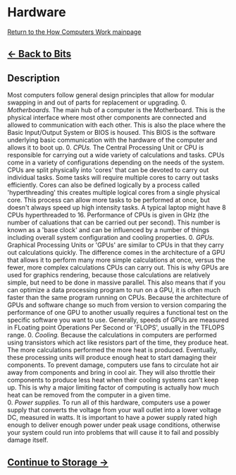# Hardware

[Return to the How Computers Work mainpage](https://luger-lab.github.io/coding-tutorials/basic_computing_computers/)

## [&larr; Back to Bits](https://luger-lab.github.io/coding-tutorials/basic_computing_computers/bits/)

## Description
Most computers follow general design principles that allow for modular swapping in and out of parts for replacement or upgrading.
0. *Motherboards.* The main hub of a computer is the Motherboard. This is the physical interface where most other components are connected and allowed to communication with each other. This is also the place where the Basic Input/Output System or BIOS is housed. This BIOS is the software underlying basic communication with the hardware of the computer and allows it to boot up.
0. *CPUs.* The Central Processing Unit or CPU is responsible for carrying out a wide variety of calculations and tasks. CPUs come in a variety of configurations depending on the needs of the system. CPUs are split physically into 'cores' that can be devoted to carry out individual tasks. Some tasks will require multiple cores to carry out tasks efficiently. Cores can also be defined logically by a process called 'hyperthreading' this creates multiple logical cores from a single physical core. This process can allow more tasks to be performed at once, but doesn't always speed up high intensity tasks. A typical laptop might have 8 CPUs hyperthreaded to 16. Performance of CPUs is given in GHz (the number of caluations that can be carried out per second). This number is known as a 'base clock' and can be influenced by a number of things including overall system configuration and cooling properties.
0. *GPUs.* Graphical Processing Units or 'GPUs' are similar to CPUs in that they carry out calculations quickly. The difference comes in the architecture of a GPU that allows it to perform many more simple calculations at once, versus the fewer, more complex calculations CPUs can carry out. This is why GPUs are used for graphics rendering, because those calculations are relatively simple, but need to be done in massive parallel. This also means that if you can optimize a data processing program to run on a GPU, it is often much faster than the same program running on CPUs. Because the architecture of GPUs and software change so much from version to version comparing the performance of one GPU to another usually requires a functional test on the specific software you want to use. Generally, speeds of GPUs are measured in FLoating point Operations Per Second or 'FLOPS', usually in the TFLOPS range.
0. *Cooling.* Because the calculations in computers are performed using transistors which act like resistors part of the time, they produce heat. The more calculations performed the more heat is produced. Eventually, these processing units will produce enough heat to start damaging their components. To prevent damage, computers use fans to circulate hot air away from components and bring in cool air. They will also throttle their components to produce less heat when their cooling systems can't keep up. This is why a major limiting factor of computing is actually how much heat can be removed from the computer in a given time.  
0. *Power supplies.* To run all of this hardware, computers use a power supply that converts the voltage from your wall outlet into a lower voltage DC, measured in watts. It is important to have a power supply rated high enough to deliver enough power under peak usage conditions, otherwise your system could run into problems that will cause it to fail and possibly damage itself.

## [Continue to Storage &rarr;](https://luger-lab.github.io/coding-tutorials/basic_computing_computers/storage/)
